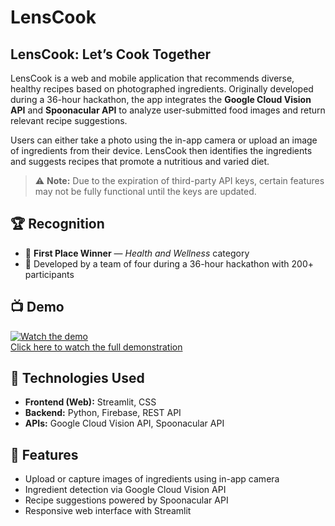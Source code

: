 # LensCook

## LensCook: Let’s Cook Together

LensCook is a web and mobile application that recommends diverse, healthy recipes based on photographed ingredients. Originally developed during a 36-hour hackathon, the app integrates the **Google Cloud Vision API** and **Spoonacular API** to analyze user-submitted food images and return relevant recipe suggestions.

Users can either take a photo using the in-app camera or upload an image of ingredients from their device. LensCook then identifies the ingredients and suggests recipes that promote a nutritious and varied diet.

> ⚠️ **Note:** Due to the expiration of third-party API keys, certain features may not be fully functional until the keys are updated.

## 🏆 Recognition

- 🥇 **First Place Winner** — *Health and Wellness* category
- 👥 Developed by a team of four during a 36-hour hackathon with 200+ participants

## 📺 Demo

[![Watch the demo](https://img.youtube.com/vi/rtS5ua4Xm2k/0.jpg)](https://www.youtube.com/watch?v=rtS5ua4Xm2k&t=3625s)  
[Click here to watch the full demonstration](https://www.youtube.com/watch?v=rtS5ua4Xm2k&t=3625s)

## 🔧 Technologies Used

- **Frontend (Web):** Streamlit, CSS
- **Backend:** Python, Firebase, REST API  
- **APIs:** Google Cloud Vision API, Spoonacular API

## 🚀 Features

- Upload or capture images of ingredients using in-app camera
- Ingredient detection via Google Cloud Vision API
- Recipe suggestions powered by Spoonacular API
- Responsive web interface with Streamlit
